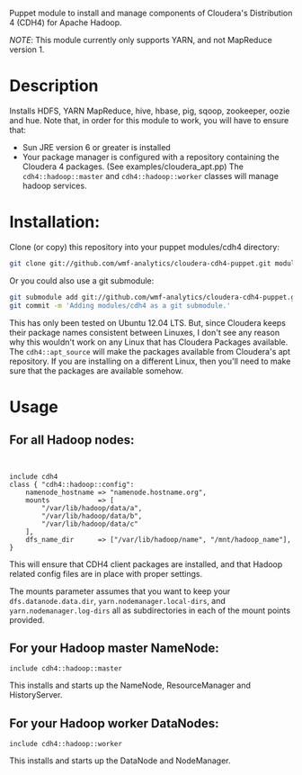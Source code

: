 Puppet module to install and manage components of Cloudera's Distribution 4 (CDH4) for Apache Hadoop.

_NOTE_: This module currently only supports YARN, and not MapReduce version 1.


# Description
Installs HDFS, YARN MapReduce, hive, hbase, pig, sqoop, zookeeper, oozie and hue.  Note that, in order for this module to work, you will have to ensure that:
* Sun JRE version 6 or greater is installed
* Your package manager is configured with a repository containing the
  Cloudera 4 packages.  (See examples/cloudera_apt.pp)
The ```cdh4::hadoop::master``` and ```cdh4::hadoop::worker``` classes will
manage hadoop services.


# Installation:
Clone (or copy) this repository into your puppet modules/cdh4 directory:
```bash
git clone git://github.com/wmf-analytics/cloudera-cdh4-puppet.git modules/cdh4
```

Or you could also use a git submodule:
```bash
git submodule add git://github.com/wmf-analytics/cloudera-cdh4-puppet.git modules/cdh4
git commit -m 'Adding modules/cdh4 as a git submodule.'
```

This has only been tested on Ubuntu 12.04 LTS.  But, since Cloudera keeps their package names consistent between Linuxes, I don't see any reason why this wouldn't work on any Linux that has Cloudera Packages available.  The ```cdh4::apt_source``` will make the packages available from Cloudera's apt repository.  If you are installing on a different Linux, then you'll need to make sure that the packages are available somehow.

# Usage

## For all Hadoop nodes:
```puppet


include cdh4
class { "cdh4::hadoop::config":
	namenode_hostname => "namenode.hostname.org",
	mounts            => [
	    "/var/lib/hadoop/data/a",
	    "/var/lib/hadoop/data/b",
	    "/var/lib/hadoop/data/c"
	],
	dfs_name_dir      => ["/var/lib/hadoop/name", "/mnt/hadoop_name"],
}
```
This will ensure that CDH4 client packages are installed, and that
Hadoop related config files are in place with proper settings.

The mounts parameter assumes that you want to keep your ```dfs.datanode.data.dir```, ```yarn.nodemanager.local-dirs```, and ```yarn.nodemanager.log-dirs``` all as subdirectories in each of the mount points provided.


## For your Hadoop master NameNode:
```puppet
include cdh4::hadoop::master
```
This installs and starts up the NameNode, ResourceManager and HistoryServer.

## For your Hadoop worker DataNodes:
```puppet
include cdh4::hadoop::worker
```
This installs and starts up the DataNode and NodeManager.


